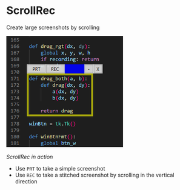 # ScrollRec
Create large screenshots by scrolling


![](screenshot.png)

*ScrollRec in action*

- Use `PRT` to take a simple screenshot
- Use `REC` to take a stitched screenshot by scrolling in the vertical direction